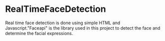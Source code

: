 # RealTimeFaceDetection
Real time face detection is done using simple HTML and Javascript."Faceapi" is the library used in this project to detect the face and determine the facial expressions.
